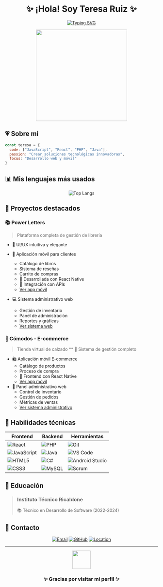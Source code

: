 <div align="center">
  
# ✨ ¡Hola! Soy Teresa Ruiz ✨

[![Typing SVG](https://readme-typing-svg.demolab.com?font=Fira+Code&pause=1000&color=FF69B4&center=true&vCenter=true&width=435&lines=Desarrolladora+de+Software;Frontend+Developer;React+Native+Developer)](https://git.io/typing-svg)

<img src="https://media.giphy.com/media/L1R1tvI9svkIWwpVYr/giphy.gif" width="300"/>

</div>

## 💗 Sobre mí
```javascript
const teresa = {
  code: ["JavaScript", "React", "PHP", "Java"],
  passion: "Crear soluciones tecnológicas innovadoras",
  focus: "Desarrollo web y móvil"
}
```
## 📊 Mis lenguajes más usados
<div align="center">

![Top Langs](https://github-readme-stats.vercel.app/api/top-langs/?username=TeresaRuiz&layout=compact&theme=radical&title_color=FF69B4&text_color=FF69B4&bg_color=20,FAF0F5,FFF0F5)

</div>

## 🌺 Proyectos destacados

### 📚 Power Letters

> Plataforma completa de gestión de librería
* 💫 UI/UX intuitiva y elegante

* 📱 Aplicación móvil para clientes
  * Catálogo de libros
  * Sistema de reseñas
  * Carrito de compras
  * 📱 Desarrollada con React Native
  * 🔄 Integración con APIs
  * [Ver app móvil](https://github.com/TeresaRuiz/PowerLetters_Mobile)
* 💻 Sistema administrativo web
  * Gestión de inventario
  * Panel de administración
  * Reportes y gráficas
  * [Ver sistema web](https://github.com/TeresaRuiz/PowerLetters_TeresaVersion)

### 👟 Cómodos - E-commerce

> Tienda virtual de calzado
** 🔐 Sistema de gestión completo
* 🛍️ Aplicación móvil E-commerce
  * Catálogo de productos
  * Proceso de compra
  * 🎨 Frontend con React Native
  * [Ver app móvil](https://github.com/TeresaRuiz/Expo_Comodo_Movil)
* 🎯 Panel administrativo web
  * Control de inventario
  * Gestión de pedidos
  * Métricas de ventas
  * [Ver sistema administrativo](https://github.com/TeresaRuiz/Expo_Comodo)
## 💝 Habilidades técnicas

<div align="center">

| Frontend | Backend | Herramientas |
|----------|---------|--------------|
| ![React](https://img.shields.io/badge/-React-61DAFB?style=flat-square&logo=react&logoColor=black) | ![PHP](https://img.shields.io/badge/-PHP-777BB4?style=flat-square&logo=php&logoColor=white) | ![Git](https://img.shields.io/badge/-Git-F05032?style=flat-square&logo=git&logoColor=white) |
| ![JavaScript](https://img.shields.io/badge/-JavaScript-F7DF1E?style=flat-square&logo=javascript&logoColor=black) | ![Java](https://img.shields.io/badge/-Java-007396?style=flat-square&logo=java&logoColor=white) | ![VS Code](https://img.shields.io/badge/-VS%20Code-007ACC?style=flat-square&logo=visual-studio-code&logoColor=white) |
| ![HTML5](https://img.shields.io/badge/-HTML5-E34F26?style=flat-square&logo=html5&logoColor=white) | ![C#](https://img.shields.io/badge/-C%23-239120?style=flat-square&logo=c-sharp&logoColor=white) | ![Android Studio](https://img.shields.io/badge/-Android%20Studio-3DDC84?style=flat-square&logo=android-studio&logoColor=white) |
| ![CSS3](https://img.shields.io/badge/-CSS3-1572B6?style=flat-square&logo=css3&logoColor=white) | ![MySQL](https://img.shields.io/badge/-MySQL-4479A1?style=flat-square&logo=mysql&logoColor=white) | ![Scrum](https://img.shields.io/badge/-Scrum-FF69B4?style=flat-square) |

</div>

## 🌸 Educación

> ### Instituto Técnico Ricaldone
> 📚 Técnico en Desarrollo de Software (2022-2024)

## 🌺 Contacto

<div align="center">
  
[![Email](https://img.shields.io/badge/-Email-FF69B4?style=for-the-badge&logo=gmail&logoColor=white)](mailto:glezyss411@gmail.com)
[![GitHub](https://img.shields.io/badge/-GitHub-181717?style=for-the-badge&logo=github&logoColor=white)](https://github.com/TeresaRuiz)
[![Location](https://img.shields.io/badge/-Mejicanos,%20El%20Salvador-FF69B4?style=for-the-badge&logo=google-maps&logoColor=white)](https://www.google.com/maps)

</div>

---
<div align="center">
  <img src="https://media.giphy.com/media/L1R1tvI9svkIWwpVYr/giphy.gif" width="60"/>
  
### ✨ Gracias por visitar mi perfil ✨
</div>
